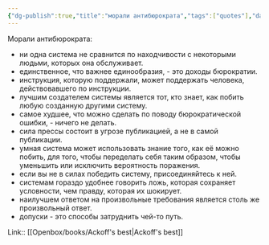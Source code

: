 ```yaml
---
{"dg-publish":true,"title":"морали антибюрократа","tags":["quotes"],"date":"2023-07-02T16:06:31+03:00","modified_at":"2023-07-02T16:14:51+03:00","dg-path":"/quotes/202307021606.md","permalink":"/quotes/202307021606/","dgPassFrontmatter":true}
---
```



Морали антибюрократа:
- ни одна система не сравнится по находчивости с некоторыми людьми, которых она обслуживает.
- единственное, что важнее единообразия, - это доходы бюрократии.
- инструкция, которую поддержали, может поддержать человека, действовавшего по инструкции.
- лучшим создателем системы является тот, кто знает, как побить любую созданную другими систему.
- самое худшее, что можно сделать по поводу бюрократической ошибки, - ничего не делать.
- сила прессы состоит в угрозе публикацией, а не в самой публикации.
- умная система может использовать знание того, как её можно побить, для того, чтобы переделать себя таким образом, чтобы уменьшить или исключить вероятность поражения.
- если вы не в силах победить систему, присоединяйтесь к ней.
- системам гораздо удобнее говорить ложь, которая сохраняет условности, чем правду, которая их шокирует.
- наилучшем ответом на произвольные требования является столь же произвольный ответ.
- допуски - это способы затруднить чей-то путь.

Link:: [[Openbox/books/Ackoff's best\|Ackoff's best]]
